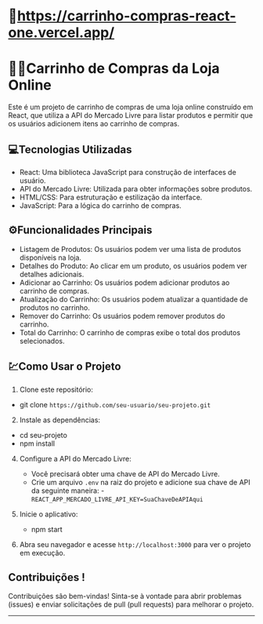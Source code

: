 
# 🔗https://carrinho-compras-react-one.vercel.app/

# 👨‍💻Carrinho de Compras da Loja Online

Este é um projeto de carrinho de compras de uma loja online construído em React, que utiliza a API do Mercado Livre para listar produtos e permitir que os usuários adicionem itens ao carrinho de compras.

## 💻Tecnologias Utilizadas

- React: Uma biblioteca JavaScript para construção de interfaces de usuário.
- API do Mercado Livre: Utilizada para obter informações sobre produtos.
- HTML/CSS: Para estruturação e estilização da interface.
- JavaScript: Para a lógica do carrinho de compras.

## ⚙️Funcionalidades Principais

- Listagem de Produtos: Os usuários podem ver uma lista de produtos disponíveis na loja.
- Detalhes do Produto: Ao clicar em um produto, os usuários podem ver detalhes adicionais.
- Adicionar ao Carrinho: Os usuários podem adicionar produtos ao carrinho de compras.
- Atualização do Carrinho: Os usuários podem atualizar a quantidade de produtos no carrinho.
- Remover do Carrinho: Os usuários podem remover produtos do carrinho.
- Total do Carrinho: O carrinho de compras exibe o total dos produtos selecionados.


## 💹Como Usar o Projeto

1. Clone este repositório:
  - git clone `https://github.com/seu-usuario/seu-projeto.git`

 
2. Instale as dependências:

  - cd seu-projeto
  - npm install
   
4. Configure a API do Mercado Livre:
   - Você precisará obter uma chave de API do Mercado Livre.
   - Crie um arquivo `.env` na raiz do projeto e adicione sua chave de API da seguinte maneira:
    -`REACT_APP_MERCADO_LIVRE_API_KEY=SuaChaveDeAPIAqui`


5. Inicie o aplicativo:

   - npm start

6. Abra seu navegador e acesse `http://localhost:3000` para ver o projeto em execução.

## Contribuições !

Contribuições são bem-vindas! Sinta-se à vontade para abrir problemas (issues) e enviar solicitações de pull (pull requests) para melhorar o projeto.


----------


 

